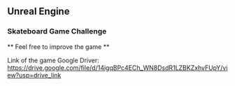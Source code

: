 ## Unreal Engine

### Skateboard Game Challenge

** Feel free to improve the game **

Link of the game Google Driver: https://drive.google.com/file/d/14igqBPc4ECh_WN8DsdR1LZBKZxhyFUpY/view?usp=drive_link

